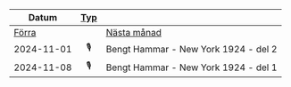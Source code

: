 |Datum|[Typ](Förklaring)||
|-|:-:|-|
|[Förra](2024-10.html)||[Nästa månad](2024-12.html)|
|2024-11-01|🎙️|Bengt Hammar - New York 1924 - del 2| 
|2024-11-08|🎙️|Bengt Hammar - New York 1924 - del 1|
